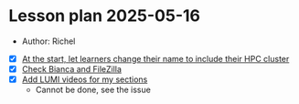 # Lesson plan 2025-05-16

- Author: Richel

- [x] [At the start, let learners change their name to include their HPC cluster](https://github.com/UPPMAX/naiss_file_transfer_course/issues/35)
- [x] [Check Bianca and FileZilla](https://github.com/UPPMAX/UPPMAX-documentation/issues/186)
- [x] [Add LUMI videos for my sections](https://github.com/UPPMAX/naiss_file_transfer_course/issues/34)
    - Cannot be done, see the issue

